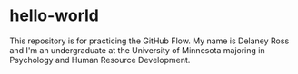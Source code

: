 # hello-world
This repository is for practicing the GitHub Flow.
My name is Delaney Ross and I'm an undergraduate at the University of Minnesota majoring in Psychology and Human Resource Development.
